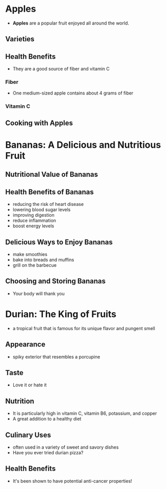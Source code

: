 # Apples
- **Apples** are a popular fruit enjoyed all around the world.

## Varieties

## Health Benefits
- They are a good source of fiber and vitamin C

### Fiber
- One medium-sized apple contains about 4 grams of fiber

### Vitamin C

## Cooking with Apples

# Bananas: A Delicious and Nutritious Fruit

## Nutritional Value of Bananas

## Health Benefits of Bananas
- reducing the risk of heart disease
- lowering blood sugar levels
- improving digestion
- reduce inflammation
- boost energy levels

## Delicious Ways to Enjoy Bananas
- make smoothies
- bake into breads and muffins
- grill on the barbecue

## Choosing and Storing Bananas
- Your body will thank you

# Durian: The King of Fruits
- a tropical fruit that is famous for its unique flavor and pungent smell

## Appearance
- spiky exterior that resembles a porcupine

## Taste
- Love it or hate it

## Nutrition
- It is particularly high in vitamin C, vitamin B6, potassium, and copper
- A great addition to a healthy diet

## Culinary Uses
- often used in a variety of sweet and savory dishes
- Have you ever tried durian pizza?

## Health Benefits
- It's been shown to have potential anti-cancer properties!

